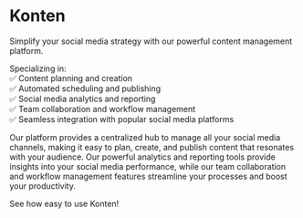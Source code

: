 # Konten
Simplify your social media strategy with our powerful content management platform. 

Specializing in:  
✅ Content planning and creation  
✅ Automated scheduling and publishing  
✅ Social media analytics and reporting  
✅ Team collaboration and workflow management  
✅ Seamless integration with popular social media platforms  

Our platform provides a centralized hub to manage all your social media channels, making it easy to plan, create, and publish content that resonates with your audience. Our powerful analytics and reporting tools provide insights into your social media performance, while our team collaboration and workflow management features streamline your processes and boost your productivity.

See how easy to use Konten!
